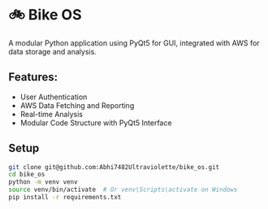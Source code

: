 # 🚲 Bike OS

A modular Python application using PyQt5 for GUI, integrated with AWS for data storage and analysis.

## Features:
- User Authentication
- AWS Data Fetching and Reporting
- Real-time Analysis
- Modular Code Structure with PyQt5 Interface

## Setup
```bash
git clone git@github.com:Abhi7482Ultraviolette/bike_os.git
cd bike_os
python -m venv venv
source venv/bin/activate  # Or venv\Scripts\activate on Windows
pip install -r requirements.txt
